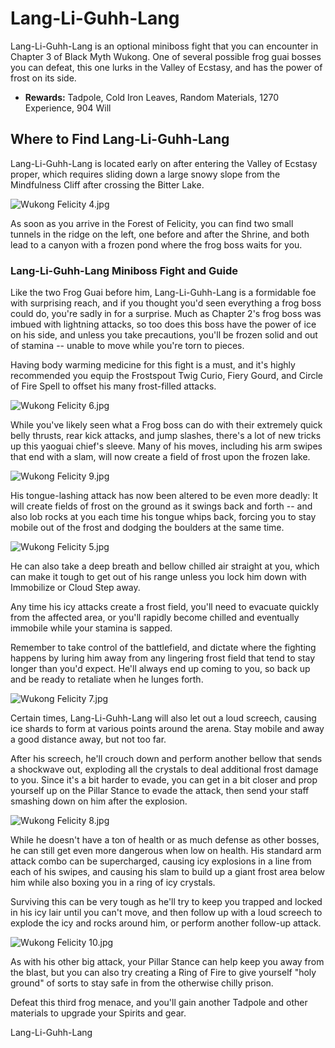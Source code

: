 # Lang-Li-Guhh-Lang

Lang-Li-Guhh-Lang is an optional miniboss fight that you can encounter in Chapter 3 of Black Myth Wukong. One of several possible frog guai bosses you can defeat, this one lurks in the Valley of Ecstasy, and has the power of frost on its side. 

  * **Rewards:** Tadpole, Cold Iron Leaves, Random Materials, 1270 Experience, 904 Will

## Where to Find Lang-Li-Guhh-Lang

Lang-Li-Guhh-Lang is located early on after entering the Valley of Ecstasy proper, which requires sliding down a large snowy slope from the Mindfulness Cliff after crossing the Bitter Lake. 

![Wukong Felicity 4.jpg](https://oyster.ignimgs.com/mediawiki/apis.ign.com/black-myth-wukong/8/8e/Wukong_Felicity_4.jpg)

As soon as you arrive in the Forest of Felicity, you can find two small tunnels in the ridge on the left, one before and after the Shrine, and both lead to a canyon with a frozen pond where the frog boss waits for you. 

### Lang-Li-Guhh-Lang Miniboss Fight and Guide

Like the two Frog Guai before him, Lang-Li-Guhh-Lang is a formidable foe with surprising reach, and if you thought you'd seen everything a frog boss could do, you're sadly in for a surprise. Much as Chapter 2's frog boss was imbued with lightning attacks, so too does this boss have the power of ice on his side, and unless you take precautions, you'll be frozen solid and out of stamina -- unable to move while you're torn to pieces. 

Having body warming medicine for this fight is a must, and it's highly recommended you equip the Frostspout Twig Curio, Fiery Gourd, and Circle of Fire Spell to offset his many frost-filled attacks. 

![Wukong Felicity 6.jpg](https://oyster.ignimgs.com/mediawiki/apis.ign.com/black-myth-wukong/3/32/Wukong_Felicity_6.jpg)

While you've likely seen what a Frog boss can do with their extremely quick belly thrusts, rear kick attacks, and jump slashes, there's a lot of new tricks up this yaoguai chief's sleeve. Many of his moves, including his arm swipes that end with a slam, will now create a field of frost upon the frozen lake. 

![Wukong Felicity 9.jpg](https://oyster.ignimgs.com/mediawiki/apis.ign.com/black-myth-wukong/d/d4/Wukong_Felicity_9.jpg)

His tongue-lashing attack has now been altered to be even more deadly: It will create fields of frost on the ground as it swings back and forth -- and also lob rocks at you each time his tongue whips back, forcing you to stay mobile out of the frost and dodging the boulders at the same time. 

![Wukong Felicity 5.jpg](https://oyster.ignimgs.com/mediawiki/apis.ign.com/black-myth-wukong/d/d1/Wukong_Felicity_5.jpg)

He can also take a deep breath and bellow chilled air straight at you, which can make it tough to get out of his range unless you lock him down with Immobilize or Cloud Step away. 

Any time his icy attacks create a frost field, you'll need to evacuate quickly from the affected area, or you'll rapidly become chilled and eventually immobile while your stamina is sapped. 

Remember to take control of the battlefield, and dictate where the fighting happens by luring him away from any lingering frost field that tend to stay longer than you'd expect. He'll always end up coming to you, so back up and be ready to retaliate when he lunges forth. 

![Wukong Felicity 7.jpg](https://oyster.ignimgs.com/mediawiki/apis.ign.com/black-myth-wukong/0/0c/Wukong_Felicity_7.jpg)

Certain times, Lang-Li-Guhh-Lang will also let out a loud screech, causing ice shards to form at various points around the arena. Stay mobile and away a good distance away, but not too far. 

After his screech, he'll crouch down and perform another bellow that sends a shockwave out, exploding all the crystals to deal additional frost damage to you. Since it's a bit harder to evade, you can get in a bit closer and prop yourself up on the Pillar Stance to evade the attack, then send your staff smashing down on him after the explosion. 

![Wukong Felicity 8.jpg](https://oyster.ignimgs.com/mediawiki/apis.ign.com/black-myth-wukong/3/34/Wukong_Felicity_8.jpg)

While he doesn't have a ton of health or as much defense as other bosses, he can still get even more dangerous when low on health. His standard arm attack combo can be supercharged, causing icy explosions in a line from each of his swipes, and causing his slam to build up a giant frost area below him while also boxing you in a ring of icy crystals. 

Surviving this can be very tough as he'll try to keep you trapped and locked in his icy lair until you can't move, and then follow up with a loud screech to explode the icy and rocks around him, or perform another follow-up attack. 

![Wukong Felicity 10.jpg](https://oyster.ignimgs.com/mediawiki/apis.ign.com/black-myth-wukong/8/86/Wukong_Felicity_10.jpg)

As with his other big attack, your Pillar Stance can help keep you away from the blast, but you can also try creating a Ring of Fire to give yourself "holy ground" of sorts to stay safe in from the otherwise chilly prison. 

Defeat this third frog menace, and you'll gain another Tadpole and other materials to upgrade your Spirits and gear. 

Lang-Li-Guhh-Lang
